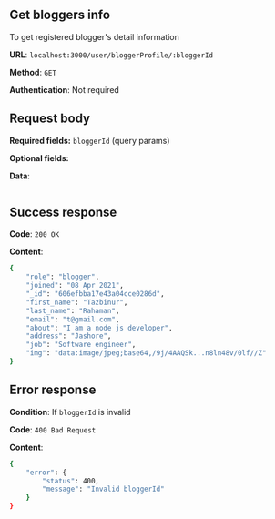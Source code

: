 ## Get bloggers info
To get registered blogger's detail information

**URL**: `localhost:3000/user/bloggerProfile/:bloggerId`

**Method**: `GET`

**Authentication**: Not required

## Request body

**Required fields:** `bloggerId` (query params)

**Optional fields:** 

**Data**:
```bash

```

## Success response
**Code**: `200 OK`

**Content**:
```bash
{
    "role": "blogger",
    "joined": "08 Apr 2021",
    "_id": "606efbba17e43a04cce0286d",
    "first_name": "Tazbinur",
    "last_name": "Rahaman",
    "email": "t@gmail.com",
    "about": "I am a node js developer",
    "address": "Jashore",
    "job": "Software engineer",
    "img": "data:image/jpeg;base64,/9j/4AAQSk...n8ln48v/0lf//Z"
}
```

## Error response
**Condition**: If `bloggerId` is invalid

**Code**: `400 Bad Request`

**Content**:
```bash
{
    "error": {
        "status": 400,
        "message": "Invalid bloggerId"
    }
}
```